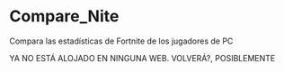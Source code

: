 # Compare_Nite
Compara las estadísticas de Fortnite de los jugadores de PC

YA NO ESTÁ ALOJADO EN NINGUNA WEB. VOLVERÁ?, POSIBLEMENTE
